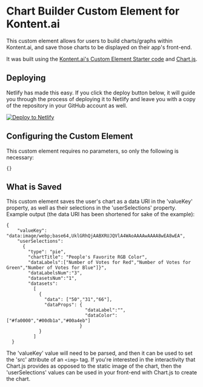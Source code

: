 # Chart Builder Custom Element for Kontent.ai

This custom element allows for users to build charts/graphs within Kontent.ai, and save those charts to be displayed on their app's front-end.

It was built using the [Kontent.ai's Custom Element Starter code](https://github.com/kontent-ai/custom-element-starter-react) and [Chart.js](https://www.chartjs.org/docs/latest/).

## Deploying

Netlify has made this easy. If you click the deploy button below, it will guide you through the process of deploying it to Netlify and leave you with a copy of the repository in your GitHub account as well.

[![Deploy to Netlify](https://www.netlify.com/img/deploy/button.svg)](https://app.netlify.com/start/deploy?repository=https://github.com/mjstackhouse/chart-builder)

## Configuring the Custom Element

This custom element requires no parameters, so only the following is necessary:

`{}`

## What is Saved

This custom element saves the user's chart as a data URI in the 'valueKey' property, as well as their selections in the 'userSelections' property. Example output (the data URI has been shortened for sake of the example):

```
{
    "valueKey": "data:image/webp;base64,UklGRhQjAABXRUJQVlA4WAoAAAAwAAAA8wEA8wEA",
    "userSelections": 
      {
        "type": "pie",
        "chartTitle": "People's Favorite RGB Color",
        "dataLabels":["Number of Votes for Red","Number of Votes for Green","Number of Votes for Blue"]}",
        "dataLabelsNum":"3",
        "datasetsNum":"1",
        "datasets":
          [
            {
              "data": ["50","31","66"],
              "dataProps": {
                             "dataLabel":"",
                             "dataColor": ["#fa0000","#00db1a","#00a4eb"]
                           }
            }
          ]
  }
  ```

The 'valueKey' value will need to be parsed, and then it can be used to set the 'src' attribute of an `<img>` tag. If you're interested in the interactivity that Chart.js provides as opposed to the static image of the chart, then the 'userSelections' values can be used in your front-end with Chart.js to create the chart.